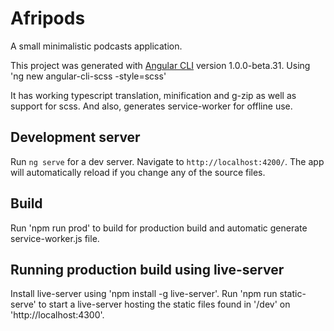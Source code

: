 # Afripods
A small minimalistic podcasts application.

This project was generated with [Angular CLI](https://github.com/angular/angular-cli) version 1.0.0-beta.31.
Using 'ng new angular-cli-scss -style=scss'

It has working typescript translation, minification and g-zip as well as support for scss. And also, generates service-worker for offline use.

## Development server
Run `ng serve` for a dev server. Navigate to `http://localhost:4200/`. The app will automatically reload if you change any of the source files.

## Build
Run 'npm run prod' to build for production build and automatic generate service-worker.js file.

## Running production build using live-server
Install live-server using 'npm install -g live-server'.
Run 'npm run static-serve' to start a live-server hosting the static files found in '/dev' on 'http://localhost:4300'. 